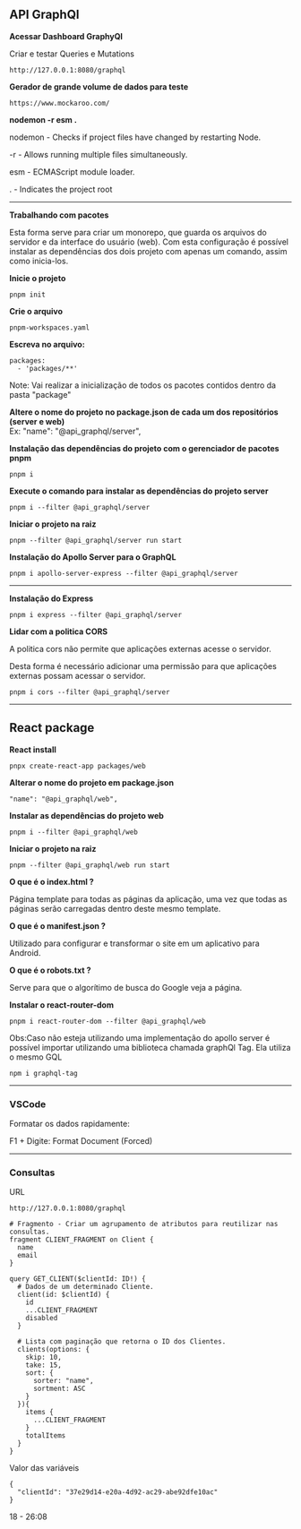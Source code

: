 <h2>API GraphQl</h2>

**Acessar Dashboard GraphyQl**
<p>Criar e testar Queries e Mutations</p>

```
http://127.0.0.1:8080/graphql
```
**Gerador de grande volume de dados para teste**
```
https://www.mockaroo.com/
```

**nodemon -r esm .**
<p>nodemon - Checks if project files have changed by restarting Node.</p>
<p>-r - Allows running multiple files simultaneously.</p>
<p>esm - ECMAScript module loader.</p>
<p>. - Indicates the project root</p>

-------------------------------------------------------------------------------

**Trabalhando com pacotes**
<p>Esta forma serve para criar um monorepo, que guarda os arquivos do servidor e da interface do usuário (web).
Com esta configuração é possível instalar as dependências dos dois projeto com apenas um comando, assim como inicia-los.</p>

**Inicie o projeto**
```
pnpm init
```

**Crie o arquivo**
```
pnpm-workspaces.yaml
```

**Escreva no arquivo:**
```
packages:
  - 'packages/**'
```
Note: Vai realizar a inicialização de todos os pacotes contidos dentro da pasta "package"

**Altere o nome do projeto no package.json de cada um dos repositórios (server e web)** <br>
Ex: "name": "@api_graphql/server",

**Instalação das dependências do projeto com o gerenciador de pacotes pnpm**
```
pnpm i
```

**Execute o comando para instalar as dependências do projeto server**
```
pnpm i --filter @api_graphql/server
```

**Iniciar o projeto na raiz**
```
pnpm --filter @api_graphql/server run start
```

**Instalação do Apollo Server para o GraphQL**
```
pnpm i apollo-server-express --filter @api_graphql/server
```

-------------------------------------------------------------------------------

**Instalação do Express**
```
pnpm i express --filter @api_graphql/server
```

**Lidar com a politica CORS**
<p>A politica cors não permite que aplicações externas acesse o servidor.</p>
<p>Desta forma é necessário adicionar uma permissão para que aplicações externas possam acessar o servidor.</p>

```
pnpm i cors --filter @api_graphql/server
```
-------------------------------------------------------------------------------

<h2>React package</h2>

**React install**
```
pnpx create-react-app packages/web
```

**Alterar o nome do projeto em package.json**
```
"name": "@api_graphql/web",
```

**Instalar as dependências do projeto web**
```
pnpm i --filter @api_graphql/web
```

**Iniciar o projeto na raiz**
```
pnpm --filter @api_graphql/web run start
```
**O que é o index.html ?**
<p>Página template para todas as páginas da aplicação, uma vez que todas as páginas serão carregadas dentro deste mesmo template.</p>

**O que é o manifest.json ?**
<p>Utilizado para configurar e transformar o site em um aplicativo para Android.</p>

**O que é o robots.txt ?**
<p>Serve para que o algorítimo de busca do Google veja a página.</p>

**Instalar o react-router-dom**
```
pnpm i react-router-dom --filter @api_graphql/web
```
<p>Obs:Caso não esteja utilizando uma implementação do apollo server é possível importar utilizando uma biblioteca chamada graphQl Tag. Ela utiliza o mesmo GQL</p>

```
npm i graphql-tag
```

-------------------------------------------------------------------------------
<h3>VSCode</h3>
<p>Formatar os dados rapidamente:</p>
<p>F1 + Digite: Format Document (Forced)</p>

-------------------------------------------------------------------------------
<h3>Consultas</h3>
<p>URL</p>

```
http://127.0.0.1:8080/graphql
```

```
# Fragmento - Criar um agrupamento de atributos para reutilizar nas consultas.
fragment CLIENT_FRAGMENT on Client {
  name
  email
}

query GET_CLIENT($clientId: ID!) {
  # Dados de um determinado Cliente.
  client(id: $clientId) {
    id
    ...CLIENT_FRAGMENT
    disabled
  }
 
  # Lista com paginação que retorna o ID dos Clientes.
  clients(options: {
    skip: 10,
    take: 15,
    sort: {
      sorter: "name",
      sortment: ASC
    }
  }){
    items {
      ...CLIENT_FRAGMENT
    }
    totalItems
  }
}

```

<p>Valor das variáveis</p>

```
{
  "clientId": "37e29d14-e20a-4d92-ac29-abe92dfe10ac"
}
```

18 - 26:08